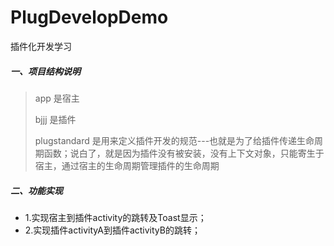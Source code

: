 # PlugDevelopDemo
插件化开发学习

##### 一、项目结构说明
> app 是宿主
>
> bjjj 是插件
>
> plugstandard 是用来定义插件开发的规范---也就是为了给插件传递生命周期函数；说白了，就是因为插件没有被安装，没有上下文对象，只能寄生于宿主，通过宿主的生命周期管理插件的生命周期

##### 二、功能实现
* 1.实现宿主到插件activity的跳转及Toast显示；
* 2.实现插件activityA到插件activityB的跳转；

